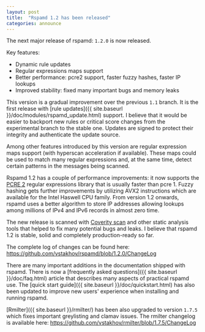 ```yaml
---
layout: post
title:  "Rspamd 1.2 has been released"
categories: announce
---
```


The next major release of rspamd: `1.2.0` is now released.

Key features:

* Dynamic rule updates
* Regular expressions maps support
* Better performance: pcre2 support, faster fuzzy hashes, faster IP lookups
* Improved stability: fixed many important bugs and memory leaks

This version is a gradual improvement over the previous `1.1` branch. It is the first release with [rule updates]({{ site.baseurl }}/doc/modules/rspamd_update.html) support. I believe that it would be easier to backport new rules or critical score changes from the experimental branch to the stable one. Updates are signed to protect their integrity and authenticate the update source.

Among other features introduced by this version are regular expression maps support (with hyperscan acceleration if available). These maps could be used to match many regular expressions and, at the same time, detect certain patterns in the messages being scanned.

Rspamd 1.2 has a couple of performance improvements: it now supports the [PCRE 2](http://pcre.org) regular expressions library that is usually faster than pcre 1. Fuzzy hashing gets further improvements by utilizing AVX2 instructions which are available for the Intel Haswell CPU family. From version 1.2 onwards, rspamd uses a better algorithm to store IP addresses allowing lookups among millions of IPv4 and IPv6 records in almost zero time.

The new release is scanned with [Coverity scan](https://scan.coverity.com/) and other static analysis tools that helped to fix many potential bugs and leaks. I believe that rspamd 1.2 is stable, solid and completely production-ready so far.

The complete log of changes can be found here: <https://github.com/vstakhov/rspamd/blob/1.2.0/ChangeLog>

There are many important additions in the documentation shipped with rspamd. There is now a [frequently asked questions]({{ site.baseurl }}/doc/faq.html) article that describes many aspects of practical rspamd use. The [quick start guide]({{ site.baseurl }}/doc/quickstart.html) has also been updated to improve new users' experience when installing and running rspamd.

[Rmilter]({{ site.baseurl }}/rmilter/) has been also upgraded to version `1.7.5` which fixes important greylisting and clamav issues. The rmilter changelog is available here: <https://github.com/vstakhov/rmilter/blob/1.7.5/ChangeLog>
